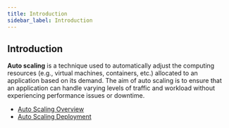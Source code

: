 ```yaml
---
title: Introduction
sidebar_label: Introduction
---
```


## Introduction

**Auto scaling** is a technique used to automatically adjust the computing resources (e.g., virtual machines, containers, etc.) allocated to an application based on its demand. The aim of auto scaling is to ensure that an application can handle varying levels of traffic and workload without experiencing performance issues or downtime.

- [Auto Scaling Overview](./autoscaling-overview#overview-of-autoscaling-feature-in-CloudPortal-cloud-management-portal)
- [Auto Scaling Deployment](./autoscaling-deployment#add-autoscaling-feature-to-the-instance-in-CloudPortal-cmp)





